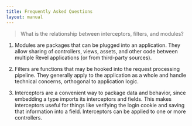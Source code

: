 ```yaml
---
title: Frequently Asked Questions
layout: manual
---
```


> What is the relationship between interceptors, filters, and modules?

1. Modules are packages that can be plugged into an application. They allow
sharing of controllers, views, assets, and other code between multiple Revel
applications (or from third-party sources).

2. Filters are functions that may be hooked into the request processing
pipeline.  They generally apply to the application as a whole and handle
technical concerns, orthogonal to application logic.

3. Interceptors are a convenient way to package data and behavior, since
embedding a type imports its interceptors and fields.  This makes interceptors
useful for things like verifying the login cookie and saving that information
into a field.  Interceptors can be applied to one or more controllers.


